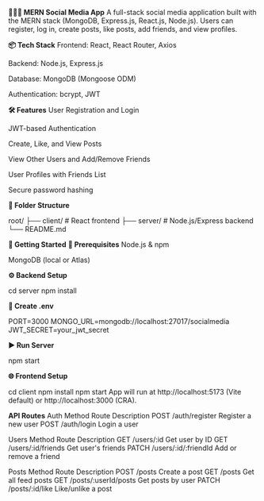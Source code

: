 **🧑‍🤝‍🧑 MERN Social Media App**
A full-stack social media application built with the MERN stack (MongoDB, Express.js, React.js, Node.js). Users can register, log in, create posts, like posts, add friends, and view profiles.

**📦 Tech Stack**
Frontend: React, React Router, Axios

Backend: Node.js, Express.js

Database: MongoDB (Mongoose ODM)

Authentication: bcrypt, JWT

**🛠️ Features**
User Registration and Login

JWT-based Authentication

Create, Like, and View Posts

View Other Users and Add/Remove Friends

User Profiles with Friends List

Secure password hashing

**📁 Folder Structure**

root/
├── client/              # React frontend
├── server/              # Node.js/Express backend
└── README.md

**🚀 Getting Started**
**📌 Prerequisites**
Node.js & npm

MongoDB (local or Atlas)

**⚙️ Backend Setup**

cd server
npm install

**📄 Create .env**

PORT=3000
MONGO_URL=mongodb://localhost:27017/socialmedia
JWT_SECRET=your_jwt_secret

**▶️ Run Server**

npm start


**🌐 Frontend Setup**

cd client
npm install
npm start
App will run at http://localhost:5173 (Vite default) or http://localhost:3000 (CRA).

**API Routes**
Auth
Method	Route	Description
POST	/auth/register	Register a new user
POST	/auth/login	Login a user

Users
Method	Route	Description
GET	/users/:id	Get user by ID
GET	/users/:id/friends	Get user's friends
PATCH	/users/:id/:friendId	Add or remove a friend

Posts
Method	Route	Description
POST	/posts	Create a post
GET	/posts	Get all feed posts
GET	/posts/:userId/posts	Get posts by user
PATCH	/posts/:id/like	Like/unlike a post





